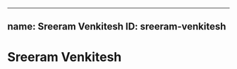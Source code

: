-------------------------------------------------
name: Sreeram Venkitesh
ID:	sreeram-venkitesh
--------------------------------------------------

# Sreeram Venkitesh
